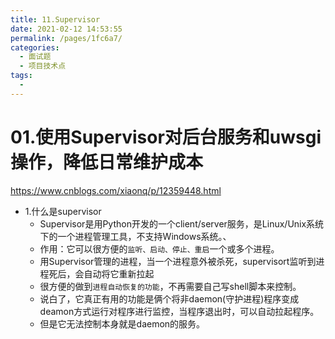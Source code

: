 ```yaml
---
title: 11.Supervisor
date: 2021-02-12 14:53:55
permalink: /pages/1fc6a7/
categories:
  - 面试题
  - 项目技术点
tags:
  - 
---
```


# 01.使用Supervisor对后台服务和uwsgi操作，降低日常维护成本

https://www.cnblogs.com/xiaonq/p/12359448.html

- 1.什么是supervisor
     - Supervisor是用Python开发的一个client/server服务，是Linux/Unix系统下的一个进程管理工具，不支持Windows系统。、
     - 作用：它可以很方便的`监听、启动、停止、重启`一个或多个进程。
     - 用Supervisor管理的进程，当一个进程意外被杀死，supervisort监听到进程死后，会自动将它重新拉起
     - 很方便的做到`进程自动恢复的功能`，不再需要自己写shell脚本来控制。
     - 说白了，它真正有用的功能是俩个将非daemon(守护进程)程序变成deamon方式运行对程序进行监控，当程序退出时，可以自动拉起程序。
     - 但是它无法控制本身就是daemon的服务。